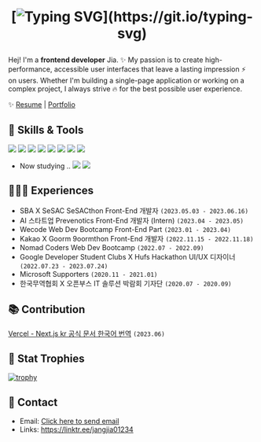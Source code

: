 <h1 align="center">
  
[![Typing SVG](https://readme-typing-svg.demolab.com?font=Modak&size=40&duration=3000&pause=800&color=5FA9FF&center=true&vCenter=true&width=500&lines=Hej%2C+v%C3%A4rlden!+Jag+heter+Jia!;Hello%2C+World!+I'm+Jia!)](https://git.io/typing-svg)

</h1>

Hej! I'm a **frontend developer** Jia. ✨️ My passion is to create high-performance, accessible user interfaces that leave a lasting impression ⚡️ on users. Whether I'm building a single-page application or working on a complex project, I always strive 🔥 for the best possible user experience. 

✨ [Resume](https://jiajang.notion.site/Jia-Jang-ab06b313453c467ab9f772df3422073d?pvs=4) |  [Portfolio](https://jiajang.simple.ink)

## 🔧 Skills & Tools
![](https://img.shields.io/badge/JavaScript-informational?style=flat&logo=javascript&logoColor=white&color=2959B4)
![](https://img.shields.io/badge/React-informational?style=flat&logo=react&logoColor=white&color=2959B4)
![](https://img.shields.io/badge/PWA-informational?style=flat&logo=pwa&logoColor=white&color=2959B4)
![](https://img.shields.io/badge/StyledComponents-informational?style=flat&logo=styled-components&logoColor=white&color=2959B4)
![](https://img.shields.io/badge/Sass-informational?style=flat&logo=Sass&logoColor=white&color=2959B4)
![](https://img.shields.io/badge/Tailwind-informational?style=flat&logo=Tailwind-CSS&logoColor=white&color=2959B4)
![](https://img.shields.io/badge/Figma-informational?style=flat&logo=figma&logoColor=white&color=2959B4)
![](https://img.shields.io/badge/Vercel-informational?style=flat&logo=vercel&logoColor=white&color=2959B4)

+ Now studying ..
![](https://img.shields.io/badge/TypeScript-informational?style=flat&logo=typescript&logoColor=white&color=394E76)
![](https://img.shields.io/badge/NEXT.JS-informational?style=flat&logo=nextdotjs&logoColor=white&color=394E76)

## 👩🏻‍💻 Experiences
- SBA X SeSAC SeSACthon Front-End 개발자 `(2023.05.03 - 2023.06.16)`
- AI 스타트업 Prevenotics Front-End 개발자 (Intern) `(2023.04 - 2023.05)`
- Wecode Web Dev Bootcamp Front-End Part `(2023.01 - 2023.04)`
- Kakao X Goorm 9oormthon Front-End 개발자 `(2022.11.15 - 2022.11.18)`
- Nomad Coders Web Dev Bootcamp `(2022.07 - 2022.09)`
- Google Developer Student Clubs X Hufs Hackathon UI/UX 디자이너 `(2022.07.23 - 2023.07.24)`
- Microsoft Supporters `(2020.11 - 2021.01)`
- 한국무역협회 X 오픈부스 IT 솔루션 박람회 기자단 `(2020.07 - 2020.09)`

## 📚 Contribution
[Vercel - Next.js kr 공식 문서 한국어 번역](https://github.com/Nextjs-kr/Nextjs.kr) `(2023.06)`

## 🥇 Stat Trophies

[![trophy](https://github-profile-trophy.vercel.app/?username=jangjia01234&theme=discord&row=2&column=4)](https://github.com/jangjia01234/github-profile-trophy)

## 📧 Contact 
- Email: <a href="mailto:jangjia01234@gmail.com">Click here to send email</a>
- Links: https://linktr.ee/jangjia01234
